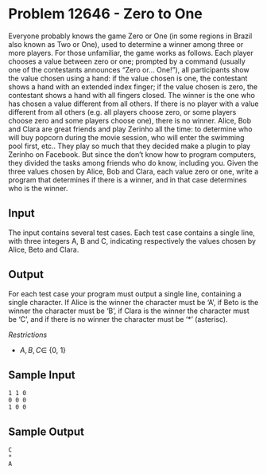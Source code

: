 # Problem 12646 - Zero to One

Everyone probably knows the game Zero or One (in some regions in Brazil also known as Two or One),
used to determine a winner among three or more players. For those unfamiliar, the game works as
follows. Each player chooses a value between zero or one; prompted by a command (usually one of the
contestants announces “Zero or... One!”), all participants show the value chosen using a hand: if the
value chosen is one, the contestant shows a hand with an extended index finger; if the value chosen is
zero, the contestant shows a hand with all fingers closed. The winner is the one who has chosen a value
different from all others. If there is no player with a value different from all others (e.g. all players
choose zero, or some players choose zero and some players choose one), there is no winner.
Alice, Bob and Clara are great friends and play Zerinho all the time: to determine who will buy
popcorn during the movie session, who will enter the swimming pool first, etc.. They play so much that
they decided make a plugin to play Zerinho on Facebook. But since the don’t know how to program
computers, they divided the tasks among friends who do know, including you.
Given the three values chosen by Alice, Bob and Clara, each value zero or one, write a program
that determines if there is a winner, and in that case determines who is the winner.

## Input

The input contains several test cases. Each test case contains a single line, with three integers A, B
and C, indicating respectively the values chosen by Alice, Beto and Clara.

## Output

For each test case your program must output a single line, containing a single character. If Alice is the
winner the character must be ‘A’, if Beto is the winner the character must be ‘B’, if Clara is the winner
the character must be ‘C’, and if there is no winner the character must be ‘*’ (asterisc).

*Restrictions*

* $A, B, C ∈$ {0, 1}

## Sample Input

```text
1 1 0
0 0 0
1 0 0
```

## Sample Output

```text
C
*
A
```
